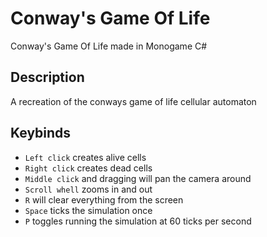 # Conway's Game Of Life

Conway's Game Of Life made in Monogame C#

## Description

A recreation of the conways game of life cellular automaton

## Keybinds

-   `Left click` creates alive cells
-   `Right click` creates dead cells
-   `Middle click` and dragging will pan the camera around
-   `Scroll whell` zooms in and out
-   `R` will clear everything from the screen
-   `Space` ticks the simulation once
-   `P` toggles running the simulation at 60 ticks per second
